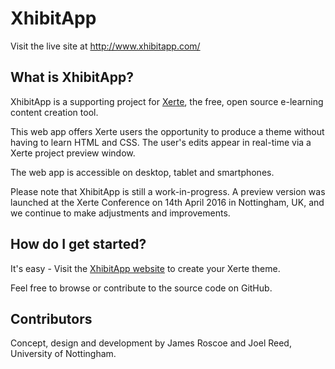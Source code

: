 # XhibitApp

Visit the live site at http://www.xhibitapp.com/

## What is XhibitApp?

XhibitApp is a supporting project for [Xerte](http://www.xerte.org.uk), the free, open source e-learning content creation tool.

This web app offers Xerte users the opportunity to produce a theme without having to learn HTML and CSS. The user's edits appear in real-time via a Xerte project preview window.

The web app is accessible on desktop, tablet and smartphones.

Please note that XhibitApp is still a work-in-progress. A preview version was launched at the Xerte Conference on 14th April 2016 in Nottingham, UK, and we continue to make adjustments and improvements.

## How do I get started?

It's easy - Visit the [XhibitApp website](http://www.xhibitapp.com/) to create your Xerte theme.

Feel free to browse or contribute to the source code on GitHub.

## Contributors

Concept, design and development by James Roscoe and Joel Reed, University of Nottingham.